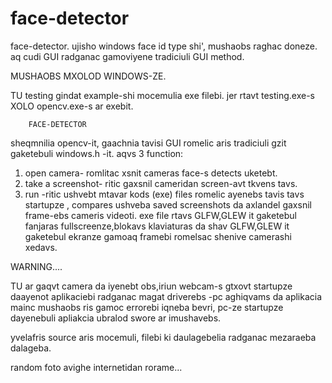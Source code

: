 # face-detector
face-detector. ujisho windows face id type shi',  mushaobs raghac doneze. aq cudi GUI radganac gamoviyene tradiciuli GUI method.


MUSHAOBS MXOLOD WINDOWS-ZE.


TU testing gindat example-shi mocemulia exe filebi. jer rtavt testing.exe-s  XOLO opencv.exe-s ar exebit.


        FACE-DETECTOR

sheqmnilia opencv-it, gaachnia tavisi GUI romelic aris tradiciuli gzit gaketebuli windows.h -it.
aqvs 3 function:
1. open camera- romlitac xsnit cameras face-s detects uketebt.
2. take a screenshot- ritic gaxsnil cameridan screen-avt tkvens tavs.
3. run -ritic ushvebt mtavar kods (exe) files romelic ayenebs tavis tavs startupze , compares ushveba saved screenshots da axlandel gaxsnil frame-ebs cameris videoti.
exe file rtavs GLFW,GLEW it gaketebul fanjaras fullscreenze,blokavs klaviaturas da shav GLFW,GLEW it gaketebul ekranze gamoaq framebi romelsac shenive camerashi xedavs.


WARNING....

TU ar gaqvt camera da iyenebt obs,iriun webcam-s gtxovt startupze daayenot aplikaciebi radganac magat driverebs -pc aghiqvams
da aplikacia mainc mushaobs ris gamoc errorebi iqneba bevri, pc-ze startupze dayenebuli apliakcia ubralod swore ar imushavebs.


yvelafris source aris mocemuli, filebi ki daulagebelia radganac mezaraeba dalageba.


random foto avighe internetidan rorame...
